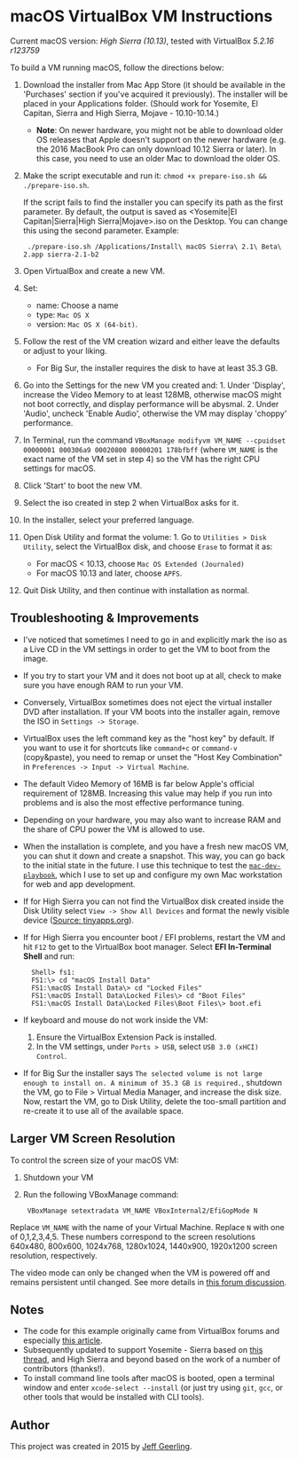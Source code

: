 # macOS VirtualBox VM Instructions

Current macOS version: *High Sierra (10.13)*, tested with VirtualBox *5.2.16 r123759*

To build a VM running macOS, follow the directions below:

  1. Download the installer from Mac App Store (it should be available in the 'Purchases' section if you've acquired it previously). The installer will be placed in your Applications folder. (Should work for Yosemite, El Capitan, Sierra and High Sierra, Mojave - 10.10-10.14.)
      - **Note**: On newer hardware, you might not be able to download older OS releases that Apple doesn't support on the newer hardware (e.g. the 2016 MacBook Pro can only download 10.12 Sierra or later). In this case, you need to use an older Mac to download the older OS.
  2. Make the script executable and run it: `chmod +x prepare-iso.sh && ./prepare-iso.sh`.

      If the script fails to find the installer you can specify its path as the first parameter. By default, the output is saved as <Yosemite|El Capitan|Sierra|High Sierra|Mojave>.iso on the Desktop. You can change this using the second parameter.
      Example:

          ./prepare-iso.sh /Applications/Install\ macOS Sierra\ 2.1\ Beta\ 2.app sierra-2.1-b2

  3. Open VirtualBox and create a new VM.
  4. Set:
      - name: Choose a name
      - type: `Mac OS X`
      - version: `Mac OS X (64-bit)`.
  5. Follow the rest of the VM creation wizard and either leave the defaults or adjust to your liking.
      - For Big Sur, the installer requires the disk to have at least 35.3 GB.
  6. Go into the Settings for the new VM you created and:
    1. Under 'Display', increase the Video Memory to at least 128MB, otherwise macOS might not boot correctly, and display performance will be abysmal.
    2. Under 'Audio', uncheck 'Enable Audio', otherwise the VM may display 'choppy' performance.
  7. In Terminal, run the command `VBoxManage modifyvm VM_NAME --cpuidset 00000001 000306a9 00020800 80000201 178bfbff` (where `VM_NAME` is the exact name of the VM set in step 4) so the VM has the right CPU settings for macOS.
  8. Click 'Start' to boot the new VM.
  9. Select the iso created in step 2 when VirtualBox asks for it.
  10. In the installer, select your preferred language.
  11. Open Disk Utility and format the volume:
    1. Go to `Utilities > Disk Utility`, select the VirtualBox disk, and choose `Erase` to format it as:
      - For macOS < 10.13, choose `Mac OS Extended (Journaled)`
      - For macOS 10.13 and later, choose `APFS`.
  12. Quit Disk Utility, and then continue with installation as normal.


## Troubleshooting & Improvements

  - I've noticed that sometimes I need to go in and explicitly mark the iso as a Live CD in the VM settings in order to get the VM to boot from the image.
  - If you try to start your VM and it does not boot up at all, check to make sure you have enough RAM to run your VM.
  - Conversely, VirtualBox sometimes does not eject the virtual installer DVD after installation. If your VM boots into the installer again, remove the ISO in `Settings -> Storage`.
  - VirtualBox uses the left command key as the "host key" by default. If you want to use it for shortcuts like `command+c` or `command-v` (copy&paste), you need to remap or unset the "Host Key Combination" in `Preferences -> Input -> Virtual Machine`.
  - The default Video Memory of 16MB is far below Apple's official requirement of 128MB. Increasing this value may help if you run into problems and is also the most effective performance tuning.
  - Depending on your hardware, you may also want to increase RAM and the share of CPU power the VM is allowed to use.
  - When the installation is complete, and you have a fresh new macOS VM, you can shut it down and create a snapshot. This way, you can go back to the initial state in the future. I use this technique to test the [`mac-dev-playbook`](https://github.com/geerlingguy/mac-dev-playbook), which I use to set up and configure my own Mac workstation for web and app development.
  - If for High Sierra you can not find the VirtualBox disk created inside the Disk Utility select `View -> Show All Devices` and format the newly visible device ([Source: tinyapps.org](https://tinyapps.org/blog/mac/201710010700_high_sierra_disk_utility.html)).
  - If for High Sierra you encounter boot / EFI problems, restart the VM and hit `F12` to get to the VirtualBox boot manager. Select **EFI In-Terminal Shell** and run:

          Shell> fs1:
          FS1:\> cd "macOS Install Data"
          FS1:\macOS Install Data\> cd "Locked Files"
          FS1:\macOS Install Data\Locked Files\> cd "Boot Files"
          FS1:\macOS Install Data\Locked Files\Boot Files\> boot.efi

  - If keyboard and mouse do not work inside the VM:
    1. Ensure the VirtualBox Extension Pack is installed.
    2. In the VM settings, under `Ports > USB`, select `USB 3.0 (xHCI) Control`.
  - If for Big Sur the installer says `The selected volume is not large enough to install on. A minimum of 35.3 GB is required.`, shutdown the VM, go to File > Virtual Media Manager, and increase the disk size. Now, restart the VM, go to Disk Utility, delete the too-small partition and re-create it to use all of the available space.
## Larger VM Screen Resolution

To control the screen size of your macOS VM:

  1. Shutdown your VM
  2. Run the following VBoxManage command:

          VBoxManage setextradata VM_NAME VBoxInternal2/EfiGopMode N

Replace `VM_NAME` with the name of your Virtual Machine. Replace `N` with one of 0,1,2,3,4,5. These numbers correspond to the screen resolutions 640x480, 800x600, 1024x768, 1280x1024, 1440x900, 1920x1200 screen resolution, respectively.

The video mode can only be changed when the VM is powered off and remains persistent until changed. See more details in [this forum discussion](https://forums.virtualbox.org/viewtopic.php?f=22&t=54030).

## Notes

  - The code for this example originally came from VirtualBox forums and especially [this article](http://sqar.blogspot.de/2014/10/installing-yosemite-in-virtualbox.html).
  - Subsequently updated to support Yosemite - Sierra based on [this thread](https://forums.virtualbox.org/viewtopic.php?f=22&t=77068&p=358865&hilit=elCapitan+iso#p358865), and High Sierra and beyond based on the work of a number of contributors (thanks!).
  - To install command line tools after macOS is booted, open a terminal window and enter `xcode-select --install` (or just try using `git`, `gcc`, or other tools that would be installed with CLI tools).

## Author

This project was created in 2015 by [Jeff Geerling](https://www.jeffgeerling.com/).
